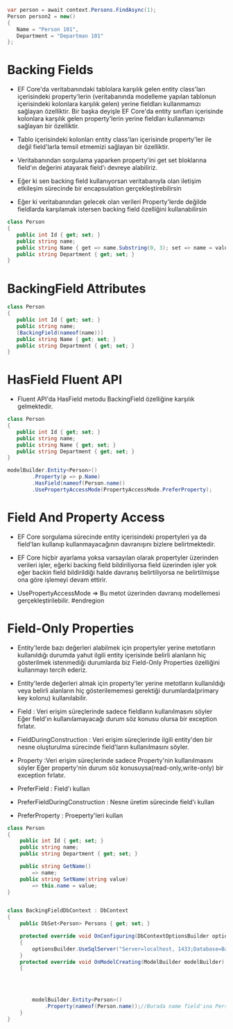 ```C#
var person = await context.Persons.FindAsync(1);
Person person2 = new()
{
   Name = "Person 101",
   Department = "Departman 101"
};
```

# Backing Fields
- EF Core'da veritabanındaki tablolara karşılık gelen entity class'ları içerisindeki property'lerin (veritabanında modelleme yapılan tablonun içerisindeki kolonlara karşılık gelen) yerine fieldları kullanmamızı sağlayan özelliktir. Bir başka deyişle EF Core'da entity sınıfları içerisinde kolonlara karşılık gelen property'lerin yerine fieldları kullanmamızı sağlayan bir özelliktir.

- Tablo içerisindeki kolonları entity class'ları içerisinde property'ler ile değil field'larla temsil etmemizi sağlayan bir özelliktir.

- Veritabanından sorgulama yaparken property'ini get set bloklarına field'ın değerini atayarak field'ı devreye alabiliriz.

- Eğer ki sen backing field kullanıyorsan veritabanıyla olan iletişim etkileşim sürecinde bir encapsulation gerçekleştirebilirsin

- Eğer ki veritabanından gelecek olan verileri Property'lerde değilde fieldlarda karşılamak istersen backing field özelliğini kullanabilirsin

```C#
class Person
{
   public int Id { get; set; }
   public string name;
   public string Name { get => name.Substring(0, 3); set => name = value.Substring(0, 3); }
   public string Department { get; set; }
}
```

# BackingField Attributes

```C#
class Person
{
   public int Id { get; set; }
   public string name;
   [BackingField(nameof(name))]
   public string Name { get; set; }
   public string Department { get; set; }
}
```

# HasField Fluent API
- Fluent API'da HasField metodu BackingField özelliğine karşılık gelmektedir.

```C#
class Person
{
   public int Id { get; set; }
   public string name;
   public string Name { get; set; }
   public string Department { get; set; }
}

modelBuilder.Entity<Person>()
        .Property(p => p.Name)
        .HasField(nameof(Person.name))
        .UsePropertyAccessMode(PropertyAccessMode.PreferProperty);

```

# Field And Property Access
- EF Core sorgulama sürecinde entity içerisindeki propertyleri ya da field'ları kullanıp kullanmayacağının davranışını bizlere belirtmektedir.

- EF Core hiçbir ayarlama yoksa varsayılan olarak propertyler üzerinden verileri işler, eğerki backing field bildiriliyorsa field üzerinden işler yok eğer backin field bildirildiği halde davranış belirtiliyorsa ne belirtilmişse ona göre işlemeyi devam ettirir.

- UsePropertyAccessMode => Bu metot üzerinden davranış modellemesi gerçekleştirilebilir.
#endregion

# Field-Only Properties
- Entity'lerde bazı değerleri alabilmek için propertyler yerine metotların kullanıldığı durumda yahut ilgili entity içerisinde belirli alanların hiç gösterilmek istenmediği durumlarda biz Field-Only Properties özelliğini kullanmayı tercih ederiz.

- Entity'lerde değerleri almak için property'ler yerine metotların kullanıldığı veya belirli alanların hiç gösterilememesi gerektiği durumlarda(primary key kolonu) kullanılabilir.

- Field : Veri erişim süreçlerinde sadece fieldların kullanılmasını söyler Eğer field'ın kullanılamayacağı durum söz konusu olursa bir exception fırlatır.
- FieldDuringConstruction : Veri erişim süreçlerinde ilgili entity'den bir nesne oluşturulma sürecinde field'ların kullanılmasını söyler.
- Property :Veri erişim süreçlerinde sadece Property'nin kullanılmasını söyler Eğer property'nin durum söz konusuysa(read-only,write-only) bir exception fırlatır.
- PreferField : Field'ı kullan
- PreferFieldDuringConstruction : Nesne üretim sürecinde field'ı kullan 
- PreferProperty : Proeperty'leri kullan

```C#
class Person
{
    public int Id { get; set; }
    public string name;
    public string Department { get; set; }

    public string GetName()
        => name;
    public string SetName(string value)
        => this.name = value;
}
```
```C#

class BackingFieldDbContext : DbContext
{
    public DbSet<Person> Persons { get; set; }

    protected override void OnConfiguring(DbContextOptionsBuilder optionsBuilder)
    {
        optionsBuilder.UseSqlServer("Server=localhost, 1433;Database=BackingFieldDb;User ID=SA;Password=1q2w3e4r!.;");
    }
    protected override void OnModelCreating(ModelBuilder modelBuilder)
    {
       

       

        modelBuilder.Entity<Person>()
            .Property(nameof(Person.name));//Burada name field'ına Person'daki bir property muamelesi yapması gerektiğini söylüyorum
    }
}
```


